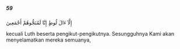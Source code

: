 ##### 59

<span class="ayah">إِلَّآ ءَالَ لُوطٍ إِنَّا لَمُنَجُّوهُمْ أَجْمَعِينَ</span>

<span class="ayah_translation">kecuali Luth beserta pengikut-pengikutnya. Sesungguhnya Kami akan menyelamatkan mereka semuanya,</span>
